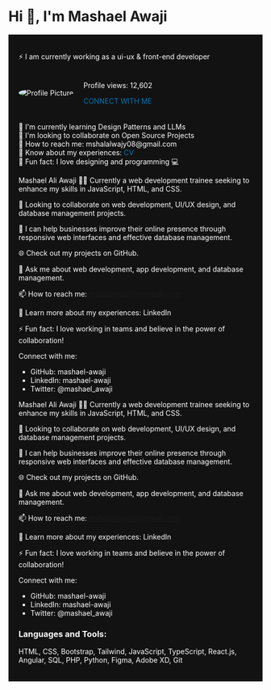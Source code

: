 <h1>Hi 👋, I'm Mashael Awaji</h1>

<div style="background-color: #121212; color: #fff; padding: 20px;">

⚡ I am currently working as a ui-ux & front-end developer

<div style="display: flex; align-items: center; margin-top: 20px;">

<img src="https://via.placeholder.com/150" alt="Profile Picture" style="border-radius: 50%; margin-right: 20px;">

<div>

<p>Profile views: 12,602</p>

<a href="mailto:mshalalwajy08@gmail.com" style="color: #0077b6; text-decoration: none;">CONNECT WITH ME</a>

</div>

</div>

<ul style="list-style-type: none; padding: 0; margin-top: 20px;">

<li>🌱 I'm currently learning Design Patterns and LLMs</li>

<li>👥 I'm looking to collaborate on Open Source Projects</li>

<li>📧 How to reach me: mshalalwajy08@gmail.com</li>

<li>📄 Know about my experiences: <a href="" style="color: #0077b6; text-decoration: none;">CV</a></li>

<li>🎨 Fun fact: I love designing and programming 💻</li>
</ul>


Mashael Ali Awaji
👩‍💻 Currently a web development trainee seeking to enhance my skills in JavaScript, HTML, and CSS.

👯 Looking to collaborate on web development, UI/UX design, and database management projects.

🤝 I can help businesses improve their online presence through responsive web interfaces and effective database management.

🌐 Check out my projects on GitHub.

💬 Ask me about web development, app development, and database management.

📫 How to reach me: mshalalwajy08@gmail.com

📄 Learn more about my experiences: LinkedIn

⚡ Fun fact: I love working in teams and believe in the power of collaboration!

Connect with me:
- GitHub: mashael-awaji
- LinkedIn: mashael-awaji
- Twitter: @mashael_awaji

Mashael Ali Awaji
👩‍💻 Currently a web development trainee seeking to enhance my skills in JavaScript, HTML, and CSS.

👯 Looking to collaborate on web development, UI/UX design, and database management projects.

🤝 I can help businesses improve their online presence through responsive web interfaces and effective database management.

🌐 Check out my projects on GitHub.

💬 Ask me about web development, app development, and database management.

📫 How to reach me: mshalalwajy08@gmail.com

📄 Learn more about my experiences: LinkedIn

⚡ Fun fact: I love working in teams and believe in the power of collaboration!

Connect with me:
- GitHub: mashael-awaji
- LinkedIn: mashael-awaji
- Twitter: @mashael_awaji

### Languages and Tools:
HTML, CSS, Bootstrap, Tailwind, JavaScript, TypeScript, React.js, Angular, SQL, PHP, Python, Figma, Adobe XD, Git
</div>

